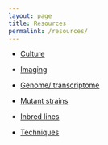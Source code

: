 ```yaml
---
layout: page
title: Resources
permalink: /resources/
---
```


- [Culture](/resources/culture/) <br>

- [Imaging](/resources/image/) <br>

- [Genome/ transcriptome](/resources/genome/) <br>

- [Mutant strains](/resources/mutants/) <br>

- [Inbred lines](/resources/inbred/) <br>

- [Techniques](/resources/techniques/) <br>


